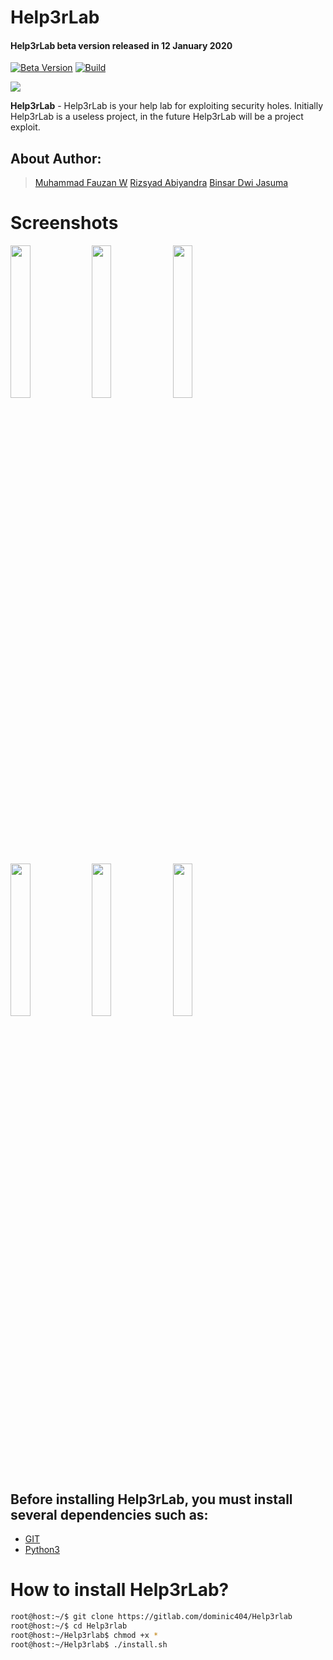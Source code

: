 

# Help3rLab
#### Help3rLab beta version released in 12 January 2020

[![Beta Version](https://img.shields.io/badge/Version-0.1-brightgreen.svg?maxAge=259200)]()
[![Build](https://img.shields.io/badge/Supported_OS-Linux-red.svg)]()

<img align="center" src="https://gitlab.com/dominic404/Help3rlab/uploads/36221e78504acbdbd071243ed645529d/helper_lab.png">

**Help3rLab** - Help3rLab is your help lab for exploiting security holes. Initially Help3rLab is a useless project, in the future Help3rLab will be a project exploit.

## About Author:
> [Muhammad Fauzan W](https://gitlab.com/dominic404)
> [Rizsyad Abiyandra](https://github.com/rizsyad)
> [Binsar Dwi Jasuma](https://github.com/binsarjr)

# Screenshots
<img src="https://gitlab.com/dominic404/Help3rlab/uploads/82ca8929788770d9ce03fa1fbbd1f0e6/Cuplikan_layar_dari_2020-01-14_23-57-39.png" width="25%"></img> <img src="https://gitlab.com/dominic404/Help3rlab//uploads/aee4470f0646ac3aa6ad2fd342d2498f/Cuplikan_layar_dari_2020-01-14_23-58-16.png" width="25%"></img> <img src="https://gitlab.com/dominic404/Help3rlab/uploads/2456b11b125a4cf6c098bba214f9f239/Cuplikan_layar_dari_2020-01-14_23-58-28.png" width="25%"></img> 

<img src="https://gitlab.com/dominic404/Help3rlab/uploads/6c4cbc6140cfc424c4fe6d3d043d33f2/Cuplikan_layar_dari_2020-01-14_23-58-32.png" width="25%"></img> <img src="https://gitlab.com/dominic404/Help3rlab/uploads/7fd37beac5e8431bf09b3970fa7426e8/Cuplikan_layar_dari_2020-01-14_23-59-21.png" width="25%"></img> <img src="https://gitlab.com/dominic404/Help3rlab/uploads/26848fd3e518cbc5c68768979528c6c2/Cuplikan_layar_dari_2020-01-14_23-59-37.png" width="25%"></img>

## Before installing Help3rLab, you must install several dependencies such as: 
- [GIT](http://git-scm.org)
- [Python3](https://www.python.org/download/releases/3.0/)

# How to install Help3rLab?
```bash
root@host:~/$ git clone https://gitlab.com/dominic404/Help3rlab
root@host:~/$ cd Help3rlab
root@host:~/Help3rlab$ chmod +x *
root@host:~/Help3rlab$ ./install.sh 
```
